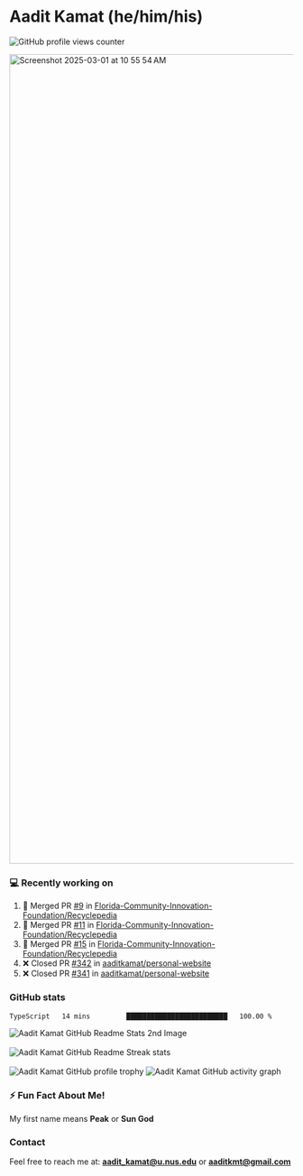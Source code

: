 # Aadit Kamat (he/him/his)
![GitHub profile views counter](https://komarev.com/ghpvc/?username=aaditkamat)

<img width="1436" alt="Screenshot 2025-03-01 at 10 55 54 AM" src="https://github.com/user-attachments/assets/42e818a5-0543-42c9-8379-b9a8b22076d5" />

### 💻 Recently working on
<!--START_SECTION:activity-->
1. 🎉 Merged PR [#9](https://github.com/Florida-Community-Innovation-Foundation/Recyclepedia/pull/9) in [Florida-Community-Innovation-Foundation/Recyclepedia](https://github.com/Florida-Community-Innovation-Foundation/Recyclepedia)
2. 🎉 Merged PR [#11](https://github.com/Florida-Community-Innovation-Foundation/Recyclepedia/pull/11) in [Florida-Community-Innovation-Foundation/Recyclepedia](https://github.com/Florida-Community-Innovation-Foundation/Recyclepedia)
3. 🎉 Merged PR [#15](https://github.com/Florida-Community-Innovation-Foundation/Recyclepedia/pull/15) in [Florida-Community-Innovation-Foundation/Recyclepedia](https://github.com/Florida-Community-Innovation-Foundation/Recyclepedia)
4. ❌ Closed PR [#342](https://github.com/aaditkamat/personal-website/pull/342) in [aaditkamat/personal-website](https://github.com/aaditkamat/personal-website)
5. ❌ Closed PR [#341](https://github.com/aaditkamat/personal-website/pull/341) in [aaditkamat/personal-website](https://github.com/aaditkamat/personal-website)
<!--END_SECTION:activity-->

### GitHub stats
<div>
  <!--START_SECTION:waka-->

```txt
TypeScript   14 mins         █████████████████████████   100.00 %
```

<!--END_SECTION:waka-->
  <img align="center" src="https://github-readme-stats.vercel.app/api?username=aaditkamat&show_icons=true&locale=en" alt="Aadit Kamat GitHub Readme Stats 2nd Image" />
  <br><br>
  <img align="center" src="https://github-readme-streak-stats.herokuapp.com/?user=aaditkamat" alt="Aadit Kamat GitHub Readme Streak stats" />
  <br><br>
  <img src="https://github-profile-trophy.vercel.app/?username=aaditkamat&theme=onedark" alt="Aadit Kamat GitHub profile trophy" />
  <img src="https://github-readme-activity-graph.vercel.app/graph?username=aaditkamat" alt="Aadit Kamat GitHub activity graph" />
</div>


### ⚡ Fun Fact About Me!
My first name means **Peak** or **Sun God**

### Contact
Feel free to reach me at: **aadit_kamat@u.nus.edu** or **aaditkmt@gmail.com**


